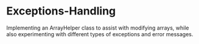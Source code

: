 # Exceptions-Handling
Implementing an ArrayHelper class to assist with modifying arrays, while also experimenting with different types of exceptions and error messages.
